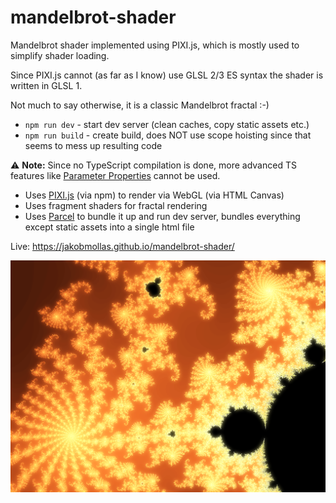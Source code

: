 # mandelbrot-shader

Mandelbrot shader implemented using PIXI.js, which is mostly used to simplify shader loading.

Since PIXI.js cannot (as far as I know) use GLSL 2/3 ES syntax the shader is written in GLSL 1.

Not much to say otherwise, it is a classic Mandelbrot fractal :-)

- `npm run dev` - start dev server (clean caches, copy static assets etc.)
- `npm run build` - create build, does NOT use scope hoisting since that seems to mess up resulting code

⚠️ __Note:__ Since no TypeScript compilation is done, more advanced TS features like [Parameter Properties](https://www.typescriptlang.org/docs/handbook/2/classes.html#parameter-properties) cannot be used.

- Uses [PIXI.js](https://pixijs.com/) (via npm) to render via WebGL (via HTML Canvas)
- Uses fragment shaders for fractal rendering
- Uses [Parcel](https://parceljs.org/) to bundle it up and run dev server, bundles everything except static assets into a single html file

Live: https://jakobmollas.github.io/mandelbrot-shader/

![screenshot](screenshot.png "Screenshot")